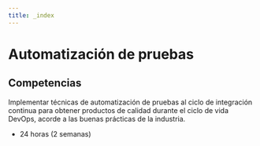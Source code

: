```yaml
---
title: _index
---
```


# Automatización de pruebas

## Competencias
Implementar técnicas de automatización de pruebas al ciclo de integración continua para obtener productos de calidad durante el ciclo de vida DevOps, acorde a las buenas prácticas de la industria.

* 24 horas (2 semanas)

